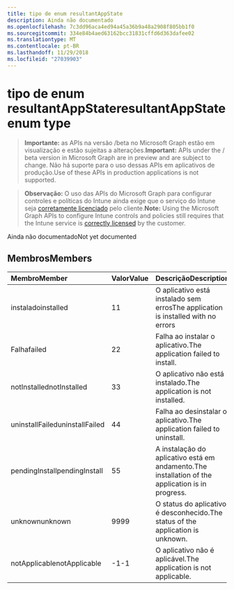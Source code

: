 ```yaml
---
title: tipo de enum resultantAppState
description: Ainda não documentado
ms.openlocfilehash: 7c3dd96aca4ed94a45a36b9a48a2908f805bb1f0
ms.sourcegitcommit: 334e84b4aed63162bcc31831cffd6d363dafee02
ms.translationtype: MT
ms.contentlocale: pt-BR
ms.lasthandoff: 11/29/2018
ms.locfileid: "27039903"
---
```

# <a name="resultantappstate-enum-type"></a><span data-ttu-id="ae837-103">tipo de enum resultantAppState</span><span class="sxs-lookup"><span data-stu-id="ae837-103">resultantAppState enum type</span></span>

> <span data-ttu-id="ae837-104">**Importante:** as APIs na versão /beta no Microsoft Graph estão em visualização e estão sujeitas a alterações.</span><span class="sxs-lookup"><span data-stu-id="ae837-104">**Important:** APIs under the / beta version in Microsoft Graph are in preview and are subject to change.</span></span> <span data-ttu-id="ae837-105">Não há suporte para o uso dessas APIs em aplicativos de produção.</span><span class="sxs-lookup"><span data-stu-id="ae837-105">Use of these APIs in production applications is not supported.</span></span>

> <span data-ttu-id="ae837-106">**Observação:** O uso das APIs do Microsoft Graph para configurar controles e políticas do Intune ainda exige que o serviço do Intune seja [corretamente licenciado](https://go.microsoft.com/fwlink/?linkid=839381) pelo cliente.</span><span class="sxs-lookup"><span data-stu-id="ae837-106">**Note:** Using the Microsoft Graph APIs to configure Intune controls and policies still requires that the Intune service is [correctly licensed](https://go.microsoft.com/fwlink/?linkid=839381) by the customer.</span></span>

<span data-ttu-id="ae837-107">Ainda não documentado</span><span class="sxs-lookup"><span data-stu-id="ae837-107">Not yet documented</span></span>
## <a name="members"></a><span data-ttu-id="ae837-108">Membros</span><span class="sxs-lookup"><span data-stu-id="ae837-108">Members</span></span>
|<span data-ttu-id="ae837-109">Membro</span><span class="sxs-lookup"><span data-stu-id="ae837-109">Member</span></span>|<span data-ttu-id="ae837-110">Valor</span><span class="sxs-lookup"><span data-stu-id="ae837-110">Value</span></span>|<span data-ttu-id="ae837-111">Descrição</span><span class="sxs-lookup"><span data-stu-id="ae837-111">Description</span></span>|
|:---|:---|:---|
|<span data-ttu-id="ae837-112">instalado</span><span class="sxs-lookup"><span data-stu-id="ae837-112">installed</span></span>|<span data-ttu-id="ae837-113">1</span><span class="sxs-lookup"><span data-stu-id="ae837-113">1</span></span>|<span data-ttu-id="ae837-114">O aplicativo está instalado sem erros</span><span class="sxs-lookup"><span data-stu-id="ae837-114">The application is installed with no errors</span></span>|
|<span data-ttu-id="ae837-115">Falha</span><span class="sxs-lookup"><span data-stu-id="ae837-115">failed</span></span>|<span data-ttu-id="ae837-116">2</span><span class="sxs-lookup"><span data-stu-id="ae837-116">2</span></span>|<span data-ttu-id="ae837-117">Falha ao instalar o aplicativo.</span><span class="sxs-lookup"><span data-stu-id="ae837-117">The application failed to install.</span></span>|
|<span data-ttu-id="ae837-118">notInstalled</span><span class="sxs-lookup"><span data-stu-id="ae837-118">notInstalled</span></span>|<span data-ttu-id="ae837-119">3</span><span class="sxs-lookup"><span data-stu-id="ae837-119">3</span></span>|<span data-ttu-id="ae837-120">O aplicativo não está instalado.</span><span class="sxs-lookup"><span data-stu-id="ae837-120">The application is not installed.</span></span>|
|<span data-ttu-id="ae837-121">uninstallFailed</span><span class="sxs-lookup"><span data-stu-id="ae837-121">uninstallFailed</span></span>|<span data-ttu-id="ae837-122">4</span><span class="sxs-lookup"><span data-stu-id="ae837-122">4</span></span>|<span data-ttu-id="ae837-123">Falha ao desinstalar o aplicativo.</span><span class="sxs-lookup"><span data-stu-id="ae837-123">The application failed to uninstall.</span></span>|
|<span data-ttu-id="ae837-124">pendingInstall</span><span class="sxs-lookup"><span data-stu-id="ae837-124">pendingInstall</span></span>|<span data-ttu-id="ae837-125">5</span><span class="sxs-lookup"><span data-stu-id="ae837-125">5</span></span>|<span data-ttu-id="ae837-126">A instalação do aplicativo está em andamento.</span><span class="sxs-lookup"><span data-stu-id="ae837-126">The installation of the application is in progress.</span></span>|
|<span data-ttu-id="ae837-127">unknown</span><span class="sxs-lookup"><span data-stu-id="ae837-127">unknown</span></span>|<span data-ttu-id="ae837-128">99</span><span class="sxs-lookup"><span data-stu-id="ae837-128">99</span></span>|<span data-ttu-id="ae837-129">O status do aplicativo é desconhecido.</span><span class="sxs-lookup"><span data-stu-id="ae837-129">The status of the application is unknown.</span></span>|
|<span data-ttu-id="ae837-130">notApplicable</span><span class="sxs-lookup"><span data-stu-id="ae837-130">notApplicable</span></span>|<span data-ttu-id="ae837-131">-1</span><span class="sxs-lookup"><span data-stu-id="ae837-131">-1</span></span>|<span data-ttu-id="ae837-132">O aplicativo não é aplicável.</span><span class="sxs-lookup"><span data-stu-id="ae837-132">The application is not applicable.</span></span>|





